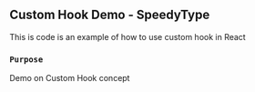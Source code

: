 ## Custom Hook Demo - SpeedyType
This is code is an example of how to use custom hook in React

### `Purpose`
Demo on Custom Hook concept
